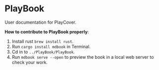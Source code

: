 # PlayBook
User documentation for PlayCover.

**How to contribute to PlayBook properly**:
1. Install rust `brew install rust`.
2. Run `cargo install mdbook` in Terminal.
3. Cd in to `../PlayBook/PlayBook`.
4. Run `mdbook serve --open` to preview the book in a local web server to check your work.
